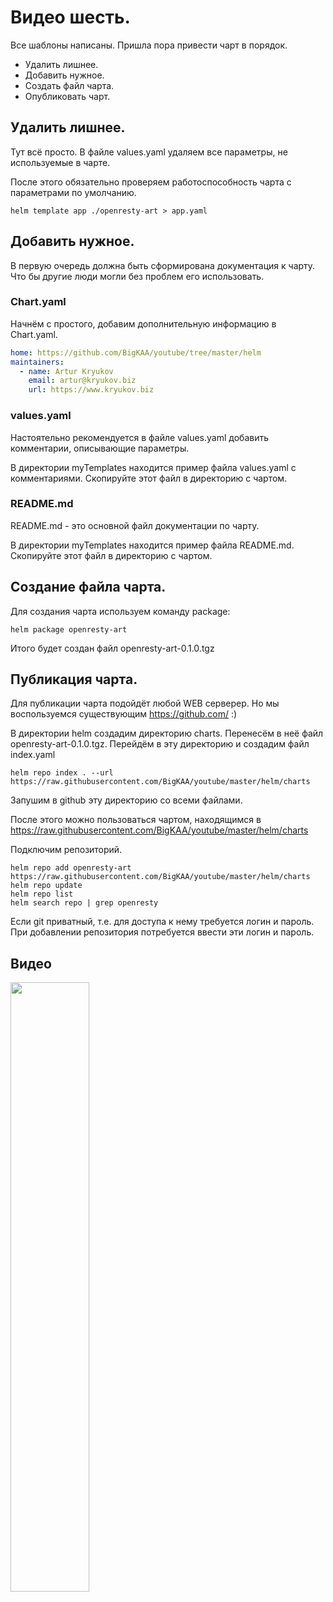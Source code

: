 # Видео шесть.

Все шаблоны написаны. Пришла пора привести чарт в порядок. 
* Удалить лишнее.
* Добавить нужное.
* Создать файл чарта.
* Опубликовать чарт.

## Удалить лишнее.

Тут всё просто. В файле values.yaml удаляем все параметры, не используемые
в чарте.

После этого обязательно проверяем работоспособность чарта c параметрами по умолчанию.

    helm template app ./openresty-art > app.yaml

## Добавить нужное.

В первую очередь должна быть сформирована документация к чарту. Что бы другие люди
могли без проблем его использовать.

### Chart.yaml

Начнём с простого, добавим дополнительную информацию в Chart.yaml.

```yaml
home: https://github.com/BigKAA/youtube/tree/master/helm
maintainers:
  - name: Artur Kryukov
    email: artur@kryukov.biz
    url: https://www.kryukov.biz
```

### values.yaml

Настоятельно рекомендуется в файле values.yaml добавить комментарии,
описывающие параметры.

В директории myTemplates находится пример файла values.yaml с комментариями. 
Скопируйте этот файл в директорию с чартом.

### README.md

README.md - это основной файл документации по чарту.

В директории myTemplates находится пример файла README.md.
Скопируйте этот файл в директорию с чартом.

## Создание файла чарта.

Для создания чарта используем команду package:

    helm package openresty-art

Итого будет создан файл openresty-art-0.1.0.tgz

## Публикация чарта.

Для публикации чарта подойдёт любой WEB серверер. Но мы воспользуемся
существующим https://github.com/ :)

В директории helm создадим директорию charts. Перенесём в неё файл
openresty-art-0.1.0.tgz. Перейдём в эту директорию и создадим 
файл index.yaml

    helm repo index . --url https://raw.githubusercontent.com/BigKAA/youtube/master/helm/charts

Запушим в github эту директорию со всеми файлами.

После этого можно пользоваться чартом, находящимся в https://raw.githubusercontent.com/BigKAA/youtube/master/helm/charts 

Подключим репозиторий.

    helm repo add openresty-art https://raw.githubusercontent.com/BigKAA/youtube/master/helm/charts
    helm repo update
    helm repo list
    helm search repo | grep openresty

Если git приватный, т.е. для доступа к нему требуется логин и пароль. При добавлении репозитория 
потребуется ввести эти логин и пароль.

## Видео

[<img src="https://img.youtube.com/vi/NerFk1XP0Hw/maxresdefault.jpg" width="50%">](https://youtu.be/NerFk1XP0Hw)
